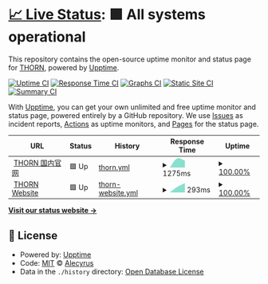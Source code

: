 # [📈 Live Status](https://Alecyrus.github.io/Status): <!--live status--> **🟩 All systems operational**

This repository contains the open-source uptime monitor and status page for [THORN](https://thorn.so), powered by [Upptime](https://github.com/upptime/upptime).

[![Uptime CI](https://github.com/Alecyrus/Status/workflows/Uptime%20CI/badge.svg)](https://github.com/Alecyrus/Status/actions?query=workflow%3A%22Uptime+CI%22)
[![Response Time CI](https://github.com/Alecyrus/Status/workflows/Response%20Time%20CI/badge.svg)](https://github.com/Alecyrus/Status/actions?query=workflow%3A%22Response+Time+CI%22)
[![Graphs CI](https://github.com/Alecyrus/Status/workflows/Graphs%20CI/badge.svg)](https://github.com/Alecyrus/Status/actions?query=workflow%3A%22Graphs+CI%22)
[![Static Site CI](https://github.com/Alecyrus/Status/workflows/Static%20Site%20CI/badge.svg)](https://github.com/Alecyrus/Status/actions?query=workflow%3A%22Static+Site+CI%22)
[![Summary CI](https://github.com/Alecyrus/Status/workflows/Summary%20CI/badge.svg)](https://github.com/Alecyrus/Status/actions?query=workflow%3A%22Summary+CI%22)

With [Upptime](https://upptime.js.org), you can get your own unlimited and free uptime monitor and status page, powered entirely by a GitHub repository. We use [Issues](https://github.com/Alecyrus/Status/issues) as incident reports, [Actions](https://github.com/Alecyrus/Status/actions) as uptime monitors, and [Pages](https://Alecyrus.github.io/Status) for the status page.

<!--start: status pages-->
<!-- This summary is generated by Upptime (https://github.com/upptime/upptime) -->
<!-- Do not edit this manually, your changes will be overwritten -->
<!-- prettier-ignore -->
| URL | Status | History | Response Time | Uptime |
| --- | ------ | ------- | ------------- | ------ |
| <img alt="" src="https://icons.duckduckgo.com/ip3/thorn.red.ico" height="13"> [THORN 国内官网](https://thorn.red) | 🟩 Up | [thorn.yml](https://github.com/Alecyrus/Status/commits/HEAD/history/thorn.yml) | <details><summary><img alt="Response time graph" src="./graphs/thorn/response-time-week.png" height="20"> 1275ms</summary><br><a href="https://Alecyrus.github.io/Status/history/thorn"><img alt="Response time 1275" src="https://img.shields.io/endpoint?url=https%3A%2F%2Fraw.githubusercontent.com%2FAlecyrus%2FStatus%2FHEAD%2Fapi%2Fthorn%2Fresponse-time.json"></a><br><a href="https://Alecyrus.github.io/Status/history/thorn"><img alt="24-hour response time 1275" src="https://img.shields.io/endpoint?url=https%3A%2F%2Fraw.githubusercontent.com%2FAlecyrus%2FStatus%2FHEAD%2Fapi%2Fthorn%2Fresponse-time-day.json"></a><br><a href="https://Alecyrus.github.io/Status/history/thorn"><img alt="7-day response time 1275" src="https://img.shields.io/endpoint?url=https%3A%2F%2Fraw.githubusercontent.com%2FAlecyrus%2FStatus%2FHEAD%2Fapi%2Fthorn%2Fresponse-time-week.json"></a><br><a href="https://Alecyrus.github.io/Status/history/thorn"><img alt="30-day response time 1275" src="https://img.shields.io/endpoint?url=https%3A%2F%2Fraw.githubusercontent.com%2FAlecyrus%2FStatus%2FHEAD%2Fapi%2Fthorn%2Fresponse-time-month.json"></a><br><a href="https://Alecyrus.github.io/Status/history/thorn"><img alt="1-year response time 1275" src="https://img.shields.io/endpoint?url=https%3A%2F%2Fraw.githubusercontent.com%2FAlecyrus%2FStatus%2FHEAD%2Fapi%2Fthorn%2Fresponse-time-year.json"></a></details> | <details><summary><a href="https://Alecyrus.github.io/Status/history/thorn">100.00%</a></summary><a href="https://Alecyrus.github.io/Status/history/thorn"><img alt="All-time uptime 100.00%" src="https://img.shields.io/endpoint?url=https%3A%2F%2Fraw.githubusercontent.com%2FAlecyrus%2FStatus%2FHEAD%2Fapi%2Fthorn%2Fuptime.json"></a><br><a href="https://Alecyrus.github.io/Status/history/thorn"><img alt="24-hour uptime 100.00%" src="https://img.shields.io/endpoint?url=https%3A%2F%2Fraw.githubusercontent.com%2FAlecyrus%2FStatus%2FHEAD%2Fapi%2Fthorn%2Fuptime-day.json"></a><br><a href="https://Alecyrus.github.io/Status/history/thorn"><img alt="7-day uptime 100.00%" src="https://img.shields.io/endpoint?url=https%3A%2F%2Fraw.githubusercontent.com%2FAlecyrus%2FStatus%2FHEAD%2Fapi%2Fthorn%2Fuptime-week.json"></a><br><a href="https://Alecyrus.github.io/Status/history/thorn"><img alt="30-day uptime 100.00%" src="https://img.shields.io/endpoint?url=https%3A%2F%2Fraw.githubusercontent.com%2FAlecyrus%2FStatus%2FHEAD%2Fapi%2Fthorn%2Fuptime-month.json"></a><br><a href="https://Alecyrus.github.io/Status/history/thorn"><img alt="1-year uptime 100.00%" src="https://img.shields.io/endpoint?url=https%3A%2F%2Fraw.githubusercontent.com%2FAlecyrus%2FStatus%2FHEAD%2Fapi%2Fthorn%2Fuptime-year.json"></a></details>
| <img alt="" src="https://icons.duckduckgo.com/ip3/www.thorn.so.ico" height="13"> [THORN Website](https://www.thorn.so) | 🟩 Up | [thorn-website.yml](https://github.com/Alecyrus/Status/commits/HEAD/history/thorn-website.yml) | <details><summary><img alt="Response time graph" src="./graphs/thorn-website/response-time-week.png" height="20"> 293ms</summary><br><a href="https://Alecyrus.github.io/Status/history/thorn-website"><img alt="Response time 293" src="https://img.shields.io/endpoint?url=https%3A%2F%2Fraw.githubusercontent.com%2FAlecyrus%2FStatus%2FHEAD%2Fapi%2Fthorn-website%2Fresponse-time.json"></a><br><a href="https://Alecyrus.github.io/Status/history/thorn-website"><img alt="24-hour response time 293" src="https://img.shields.io/endpoint?url=https%3A%2F%2Fraw.githubusercontent.com%2FAlecyrus%2FStatus%2FHEAD%2Fapi%2Fthorn-website%2Fresponse-time-day.json"></a><br><a href="https://Alecyrus.github.io/Status/history/thorn-website"><img alt="7-day response time 293" src="https://img.shields.io/endpoint?url=https%3A%2F%2Fraw.githubusercontent.com%2FAlecyrus%2FStatus%2FHEAD%2Fapi%2Fthorn-website%2Fresponse-time-week.json"></a><br><a href="https://Alecyrus.github.io/Status/history/thorn-website"><img alt="30-day response time 293" src="https://img.shields.io/endpoint?url=https%3A%2F%2Fraw.githubusercontent.com%2FAlecyrus%2FStatus%2FHEAD%2Fapi%2Fthorn-website%2Fresponse-time-month.json"></a><br><a href="https://Alecyrus.github.io/Status/history/thorn-website"><img alt="1-year response time 293" src="https://img.shields.io/endpoint?url=https%3A%2F%2Fraw.githubusercontent.com%2FAlecyrus%2FStatus%2FHEAD%2Fapi%2Fthorn-website%2Fresponse-time-year.json"></a></details> | <details><summary><a href="https://Alecyrus.github.io/Status/history/thorn-website">100.00%</a></summary><a href="https://Alecyrus.github.io/Status/history/thorn-website"><img alt="All-time uptime 100.00%" src="https://img.shields.io/endpoint?url=https%3A%2F%2Fraw.githubusercontent.com%2FAlecyrus%2FStatus%2FHEAD%2Fapi%2Fthorn-website%2Fuptime.json"></a><br><a href="https://Alecyrus.github.io/Status/history/thorn-website"><img alt="24-hour uptime 100.00%" src="https://img.shields.io/endpoint?url=https%3A%2F%2Fraw.githubusercontent.com%2FAlecyrus%2FStatus%2FHEAD%2Fapi%2Fthorn-website%2Fuptime-day.json"></a><br><a href="https://Alecyrus.github.io/Status/history/thorn-website"><img alt="7-day uptime 100.00%" src="https://img.shields.io/endpoint?url=https%3A%2F%2Fraw.githubusercontent.com%2FAlecyrus%2FStatus%2FHEAD%2Fapi%2Fthorn-website%2Fuptime-week.json"></a><br><a href="https://Alecyrus.github.io/Status/history/thorn-website"><img alt="30-day uptime 100.00%" src="https://img.shields.io/endpoint?url=https%3A%2F%2Fraw.githubusercontent.com%2FAlecyrus%2FStatus%2FHEAD%2Fapi%2Fthorn-website%2Fuptime-month.json"></a><br><a href="https://Alecyrus.github.io/Status/history/thorn-website"><img alt="1-year uptime 100.00%" src="https://img.shields.io/endpoint?url=https%3A%2F%2Fraw.githubusercontent.com%2FAlecyrus%2FStatus%2FHEAD%2Fapi%2Fthorn-website%2Fuptime-year.json"></a></details>

<!--end: status pages-->

[**Visit our status website →**](https://Alecyrus.github.io/Status)

## 📄 License

- Powered by: [Upptime](https://github.com/upptime/upptime)
- Code: [MIT](./LICENSE) © [Alecyrus](https://Alecyrus.github.io/Status)
- Data in the `./history` directory: [Open Database License](https://opendatacommons.org/licenses/odbl/1-0/)
